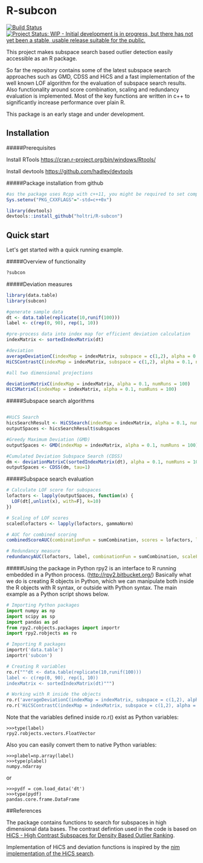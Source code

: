 # R-subcon

[![Build Status](https://travis-ci.org/holtri/R-subcon.svg?branch=master)](https://travis-ci.org/holtri/R-subcon) [![Project Status: WIP - Initial development is in progress, but there has not yet been a stable, usable release suitable for the public.](http://www.repostatus.org/badges/latest/wip.svg)](http://www.repostatus.org/#wip)

This project makes subspace search based outlier detection easily accessible as an R package.

So far the repository contains some of the latest subspace search approaches such as GMD, CDSS and HiCS and a fast implementation of the well known LOF algorithm for the evaluation of subspace search results. Also functionality around score combination, scaling and redundancy evaluation is implemented. Most of the key functions are written in c++ to significantly increase performance over plain R.

This package is an early stage and under development. 

## Installation

#####Prerequisites

Install RTools https://cran.r-project.org/bin/windows/Rtools/

Install devtools https://github.com/hadley/devtools

#####Package installation from github
```R
#as the package uses Rcpp with c++11, you might be required to set compiler options manually
Sys.setenv("PKG_CXXFLAGS"="-std=c++0x")

library(devtools)
devtools::install_github("holtri/R-subcon")
```

## Quick start

Let's get started with a quick running example.

#####Overview of functionality

```R
?subcon
```

#####Deviation measures

```R
library(data.table)
library(subcon)

#generate sample data
dt <- data.table(replicate(10,runif(100)))
label <- c(rep(0, 90), rep(1, 10))

#pre-process data into index map for efficient deviation calculation
indexMatrix <- sortedIndexMatrix(dt)

#deviation
averageDeviationC(indexMap = indexMatrix, subspace = c(1,2), alpha = 0.1, referenceDim = 1, numRuns = 100)
HiCSContrastC(indexMap = indexMatrix, subspace = c(1,2), alpha = 0.1, numRuns = 100)

#all two dimensional projections

deviationMatrixC(indexMap = indexMatrix, alpha = 0.1, numRuns = 100)
HiCSMatrixC(indexMap = indexMatrix, alpha = 0.1, numRuns = 100)
```

#####Subspace search algorithms

```R

#HiCS Search
hicsSearchResult <- HiCSSearch(indexMap = indexMatrix, alpha = 0.1, numRuns = 100, topkSearch = 500, topkOutput = 100)
outputSpaces <- hicsSearchResult$subspaces

#Greedy Maximum Deviation (GMD)
outputSpaces <- GMD(indexMap = indexMatrix, alpha = 0.1, numRuns = 100)

#Cumulated Deviation Subspace Search (CDSS)
dm <- deviationMatrixC(sortedIndexMatrix(dt), alpha = 0.1, numRuns = 100)
outputSpaces <- CDSS(dm, tau=1)

```

#####Subspace search evaluation
```R
# Calculate LOF score for subspaces
lofactors <- lapply(outputSpaces, function(x) {
  LOF(dt[,unlist(x), with=F], k=10)
})

# Scaling of LOF scores
scaledlofactors <- lapply(lofactors, gammaNorm)

# AUC for combined scoring
combinedScoreAUC(combinationFun = sumCombination, scores = lofactors, label = label)

# Redundancy measure
redundancyAUC(lofactors, label, combinationFun = sumCombination, scaleFun = identity)
```

#####Using the package in Python
rpy2 is an interface to R running embedded in a Python process. (http://rpy2.bitbucket.org/)
Basically what we do is creating R objects in Python, which we can manipulate both inside the R objects with R syntax, or outside with Python syntax.
The main example as a Python script shows below.
```Python
# Importing Python packages
import numpy as np
import scipy as sp
import pandas as pd
from rpy2.robjects.packages import importr
import rpy2.robjects as ro

# Importing R packages
importr('data.table')
importr('subcon')

# Creating R variables
ro.r("""dt <- data.table(replicate(10,runif(100)))
label <- c(rep(0, 90), rep(1, 10))
indexMatrix <- sortedIndexMatrix(dt)""")

# Working with R inside the objects
ro.r('averageDeviationC(indexMap = indexMatrix, subspace = c(1,2), alpha = 0.1, referenceDim = 1, numRuns = 100)')
ro.r('HiCSContrastC(indexMap = indexMatrix, subspace = c(1,2), alpha = 0.1, numRuns = 100)')
```

Note that the variables defined inside ro.r() exist as Python variables:
```
>>>type(label)
rpy2.robjects.vectors.FloatVector
```
Also you can easily convert them to native Python variables:
```
>>>plabel=np.array(label)
>>>type(plabel)
numpy.ndarray
```
or
```
>>>pydf = com.load_data('dt')
>>>type(pydf)
pandas.core.frame.DataFrame
```


##References

The package contains functions to search for subspaces in high dimensional data bases. The contrast defintion used in the code is based on [HiCS - High Contrast Subspaces for Density Based Outlier Ranking][1].

Implementation of HiCS and deviation functions is inspired by the [nim implementation of the HiCS search][2].

[1]: http://www.ipd.uni-karlsruhe.de/~muellere/publications/ICDE2012.pdf 
[2]: https://github.com/bluenote10/HiCS

